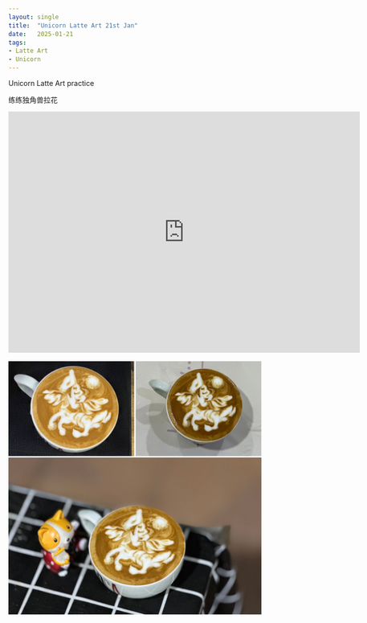 ```yaml
---
layout: single
title:  "Unicorn Latte Art 21st Jan"
date:   2025-01-21
tags:
- Latte Art
- Unicorn
---
```


Unicorn Latte Art practice

练练独角兽拉花


<div class="embed-container">
  <iframe
      src="https://www.youtube.com/embed/CMgFKEjptzk"
      width="700"
      height="480"
      frameborder="0"
      allowfullscreen="true">
  </iframe>
</div>


![](/assets/img/2025/01/21/43B78B03-E567-48BE-B7CF-FFEB82336997.JPG)
